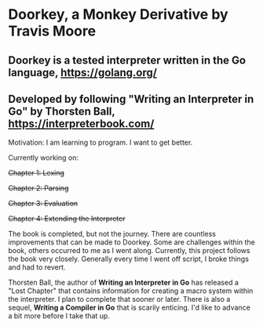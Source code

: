 
# Doorkey, a Monkey Derivative by Travis Moore

## Doorkey is a tested interpreter written in the Go language, <https://golang.org/>

## Developed by following "Writing an Interpreter in Go" by Thorsten Ball, <https://interpreterbook.com/>

Motivation: I am learning to program. I want to get better.

Currently working on:

~~Chapter 1: Lexing~~

~~Chapter 2: Parsing~~

~~Chapter 3: Evaluation~~

~~Chapter 4: Extending the Interpreter~~

The book is completed, but not the journey. There are countless improvements that can be made to Doorkey. Some are challenges within the book, others occurred to me as I went along. Currently, this project follows the book very closely. Generally every time I went off script, I broke things and had to revert.

Thorsten Ball, the author of **Writing an Interpreter in Go** has released a "Lost Chapter" that contains information for creating a macro system within the interpreter. I plan to complete that sooner or later. There is also a sequel, **Writing a Compiler in Go** that is scarily enticing. I'd like to advance a bit more before I take that up.
